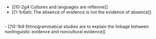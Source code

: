 - [[10-2g4 Cultures and languages are reflexive]]
- [[1-1c6a1c The absence of evidence is not the evidence of absence]]
<br>
- [[10-1b9 Ethnogrammatical studies are to explain the linkage between nonlinguistic evidence and noncultural evidence]]
